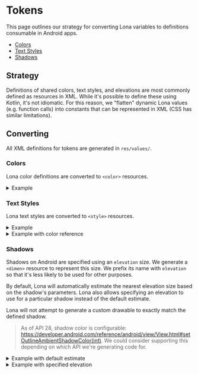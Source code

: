 # Tokens

This page outlines our strategy for converting Lona variables to definitions consumable in Android apps.

- [Colors](#colors)
- [Text Styles](#text-styles)
- [Shadows](#shadows)

## Strategy

Definitions of shared colors, text styles, and elevations are most commonly defined as resources in XML. While it's possible to define these using Kotlin, it's not idiomatic. For this reason, we "flatten" dynamic Lona values (e.g. function calls) into constants that can be represented in XML (CSS has similar limitations).

## Converting

All XML definitions for tokens are generated in `res/values/`.

### Colors

Lona color definitions are converted to `<color>` resources.

<details>
  <summary>Example</summary>
  <br />

Lona definition:

```swift
let primary: Color = #color(css: "#cc0000")
```

Generated code:

```xml
<color name="primary">#cc0000</color>
```

</details>

### Text Styles

Lona text styles are converted to `<style>` resources.

<details>
  <summary>Example</summary>
  <br />

Lona definition:

```swift
let heading1: TextStyle = TextStyle(
  fontFamily: Optional.value("Helvetica"),
  fontWeight: FontWeight.bold,
  fontSize: Optional.value(28),
  lineHeight: Optional.value(36),
  letterSpacing: Optional.value(0.2),
  color: Optional.value(#color(css: "teal"))
)
```

Generated code:

```xml
<style name="heading1">
  <item name="android:fontFamily">Helvetica</item>
  <item name="android:textSize">28sp</item>
  <item name="android:fontWeight">700</item>
  <item name="android:textColor">#008080</item>
  <item name="android:lineSpacingMultiplier">1.286</item>
  <item name="android:letterSpacing">0.2</item>
</style>
```

</details>

<details>
  <summary>Example with color reference</summary>
  <br />

Lona definition:

```swift
let link: TextStyle = TextStyle(
  color: Optional.value(primary)
)
```

Generated code:

```xml
<style name="heading1">
  <item name="android:textColor">@color/primary</item>
</style>
```

</details>

### Shadows

Shadows on Android are specified using an `elevation` size. We generate a `<dimen>` resource to represent this size. We prefix its name with `elevation` so that it's less likely to be used for other purposes.

By default, Lona will automatically estimate the nearest elevation size based on the shadow's parameters. Lona also allows specifying an elevation to use for a particular shadow instead of the default estimate.

Lona will not attempt to generate a custom drawable to exactly match the defined shadow.

> As of API 28, shadow color is configurable: https://developer.android.com/reference/android/view/View.html#setOutlineAmbientShadowColor(int). We could consider supporting this depending on which API we're generating code for.

<details>
  <summary>Example with default estimate</summary>
  <br />

Lona definition:

```swift
let small: Shadow = Shadow(x: 0, y: 2, blur: 2, radius: 0, color: #color(css: "black"))
```

Generated code:

```xml
<dimen name="elevation_small">2dp</dimen>
```

</details>

<details>
  <summary>Example with specified elevation</summary>
  <br />

Lona definition:

```swift
let small: Shadow = Shadow(x: 0, y: 2, blur: 2, radius: 0, color: #color(css: "black"), elevation: Optional.value(4))
```

Generated code:

```xml
<dimen name="elevation_small">4dp</dimen>
```

</details>
